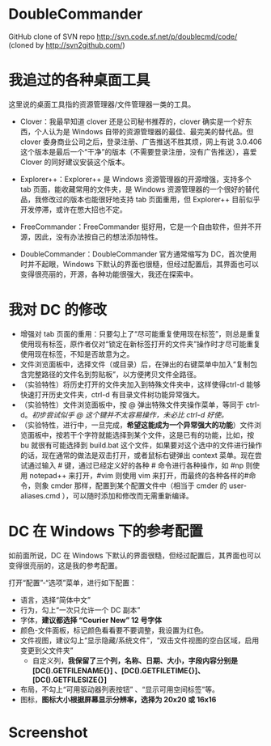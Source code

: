 # DoubleCommander
GitHub clone of SVN repo http://svn.code.sf.net/p/doublecmd/code/ (cloned by http://svn2github.com/)

# 我追过的各种桌面工具
这里说的桌面工具指的资源管理器/文件管理器一类的工具。

- Clover：我最早知道 clover 还是公司秘书推荐的，clover 确实是一个好东西，个人认为是 Windows 自带的资源管理器的最佳、最完美的替代品。但 clover 委身商业公司之后，登录注册、广告推送不胜其烦，网上有说 3.0.406 这个版本是最后一个“干净”的版本（不需要登录注册，没有广告推送），喜爱 Clover 的同好建议安装这个版本。

- Explorer++：Explorer++ 是 Windows 资源管理器的开源增强，支持多个 tab 页面，能收藏常用的文件夹，是 Windows 资源管理器的一个很好的替代品，我修改过的版本也能很好地支持 tab 页面重用，但 Explorer++ 目前似乎开发停滞，或许在憋大招也不定。

- FreeCommander：FreeCommander 挺好用，它是一个自由软件，但并不开源，因此，没有办法按自己的想法添加特性。

- DoubleCommander：DoubleCommander 官方通常缩写为 DC，首次使用时并不起眼，Windows 下默认的界面也很糙，但经过配置后，其界面也可以变得很亮丽的，开源，各种功能很强大，我还在探索中。


# 我对 DC 的修改
- 增强对 tab 页面的重用：只要勾上了“尽可能重复使用现在标签”，则总是重复使用现有标签，原作者仅对“锁定在新标签打开的文件夹”操作时才尽可能重复使用现在标签，不知是否故意为之。
- 文件浏览面板中，选择文件（或目录）后，在弹出的右键菜单中加入“复制包含完整路径的文件名到剪贴板”，以方便拷贝文件全路径。
- （实验特性）将历史打开的文件夹加入到特殊文件夹中，这样使得ctrl-d 能够快速打开历史文件夹，ctrl-d 有目录文件树功能异常强大。
- （实验特性）文件浏览面板中，按 @ 弹出特殊文件夹操作菜单，等同于 ctrl-d。<i>初步尝试似乎 @ 这个键并不太容易操作，未必比 ctrl-d 好使。</i>
- （实验特性，进行中，一旦完成，**希望这能成为一个异常强大的功能**）文件浏览面板中，按若干个字符就能选择到某个文件，这是已有的功能，比如，按 bu 就很有可能选择到 build.bat 这个文件，如果要对这个选中的文件进行操作的话，现在通常的做法是双击打开，或者鼠标右键弹出 context 菜单。现在尝试通过输入 # 键，通过已经定义好的各种 # 命令进行各种操作，如 #np 则使用 notepad++ 来打开，#vim 则使用 vim 来打开，而最终的各种各样的#命令，则象 cmder 那样，配置到某个配置文件中（相当于 cmder 的 user-aliases.cmd ），可以随时添加和修改而无需重新编译。

# DC 在 Windows 下的参考配置
如前面所说，DC 在 Windows 下默认的界面很糙，但经过配置后，其界面也可以变得很亮丽的，这是我的参考配置。

打开“配置”-“选项”菜单，进行如下配置：
- 语言，选择“简体中文”
- 行为，勾上“一次只允许一个 DC 副本”
- 字体，**建议都选择 “Courier New” 12 号字体**
- 颜色-文件面板，标记颜色看看要不要调整，我设置为红色。
- 文件视图，建议勾上“显示隐藏/系统文件”，“双击文件视图的空白区域，启用变更到父文件夹”
  - 自定义列，**我保留了三个列，名称、日期、大小，字段内容分别是 [DC().GETFILENAME{}] 、[DC().GETFILETIME{}]、[DC().GETFILESIZE{}]** 
- 布局，不勾上“可用驱动器列表按钮” 、“显示可用空间标签”等。
- 图标，**图标大小根据屏幕显示分辨率，选择为 20x20 或 16x16**


# Screenshot
